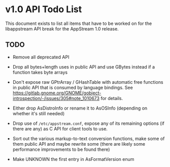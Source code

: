 v1.0 API Todo List
==================

This document exists to list all items that have to be worked on for the
libappstream API break for the AppStream 1.0 release.

## TODO

 * Remove all deprecated API

 * Drop all bytes+length uses in public API and use GBytes instead if a function takes byte arrays

 * Don't expose raw GPtrArray / GHashTable with automatic free functions in public API
   that is consumed by language bindings. See https://gitlab.gnome.org/GNOME/gobject-introspection/-/issues/305#note_1010673
   for details.

 * Either drop AsDistroInfo or rename it to AsOSInfo (depending on whether it's still needed)

 * Drop use of `/etc/appstream.conf`, expose any of its remaining options (if there are any) as C API
   for client tools to use.

 * Sort out the various markup-to-text conversion functions, make some of them public API and maybe rewrite some
   (there are likely some performance improvements to be found there)

 * Make UNKNOWN the first entry in AsFormatVersion enum
